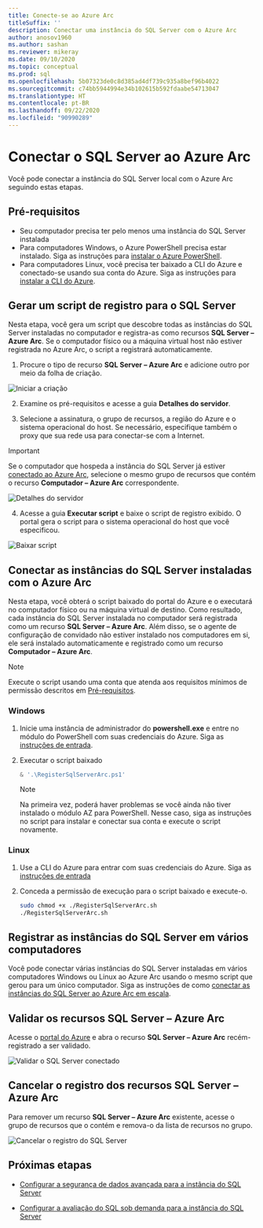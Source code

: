 ```yaml
---
title: Conecte-se ao Azure Arc
titleSuffix: ''
description: Conectar uma instância do SQL Server com o Azure Arc
author: anosov1960
ms.author: sashan
ms.reviewer: mikeray
ms.date: 09/10/2020
ms.topic: conceptual
ms.prod: sql
ms.openlocfilehash: 5b07323de0c8d385ad4df739c935a8bef96b4022
ms.sourcegitcommit: c74bb5944994e34b102615b592fdaabe54713047
ms.translationtype: HT
ms.contentlocale: pt-BR
ms.lasthandoff: 09/22/2020
ms.locfileid: "90990289"
---
```

# <a name="connect-your-sql-server-to-azure-arc"></a>Conectar o SQL Server ao Azure Arc

Você pode conectar a instância do SQL Server local com o Azure Arc seguindo estas etapas.

## <a name="prerequisites"></a>Pré-requisitos

* Seu computador precisa ter pelo menos uma instância do SQL Server instalada
* Para computadores Windows, o Azure PowerShell precisa estar instalado. Siga as instruções para [instalar o Azure PowerShell](https://docs.microsoft.com/powershell/azure/install-az-ps).
* Para computadores Linux, você precisa ter baixado a CLI do Azure e conectado-se usando sua conta do Azure. Siga as instruções para [instalar a CLI do Azure](/cli/azure/install-azure-cli-apt).


## <a name="generate-a-registration-script-for-sql-server"></a>Gerar um script de registro para o SQL Server

Nesta etapa, você gera um script que descobre todas as instâncias do SQL Server instaladas no computador e registra-as como recursos __SQL Server – Azure Arc__. Se o computador físico ou a máquina virtual host não estiver registrada no Azure Arc, o script a registrará automaticamente.

1. Procure o tipo de recurso __SQL Server – Azure Arc__ e adicione outro por meio da folha de criação.

![Iniciar a criação](media/join/start-creation-of-sql-server-azure-arc-resource.png)
    
2. Examine os pré-requisitos e acesse a guia **Detalhes do servidor**.  

3. Selecione a assinatura, o grupo de recursos, a região do Azure e o sistema operacional do host. Se necessário, especifique também o proxy que sua rede usa para conectar-se com a Internet.

> [!IMPORTANT]
> Se o computador que hospeda a instância do SQL Server já estiver [conectado ao Azure Arc](https://docs.microsoft.com/azure/azure-arc/servers/onboard-portal), selecione o mesmo grupo de recursos que contém o recurso __Computador – Azure Arc__ correspondente.

![Detalhes do servidor](media/join/server-details-sql-server-azure-arc.png)

4. Acesse a guia **Executar script** e baixe o script de registro exibido. O portal gera o script para o sistema operacional do host que você especificou.

![Baixar script](media/join/download-script-sql-server-azure-arc.png)

## <a name="connect-the-installed-sql-server-instances-to-azure-arc"></a>Conectar as instâncias do SQL Server instaladas com o Azure Arc

Nesta etapa, você obterá o script baixado do portal do Azure e o executará no computador físico ou na máquina virtual de destino. Como resultado, cada instância do SQL Server instalada no computador será registrada como um recurso __SQL Server – Azure Arc__. Além disso, se o agente de configuração de convidado não estiver instalado nos computadores em si, ele será instalado automaticamente e registrado como um recurso __Computador – Azure Arc__.

> [!NOTE]
> Execute o script usando uma conta que atenda aos requisitos mínimos de permissão descritos em [Pré-requisitos](overview.md#prerequisites).

### <a name="windows"></a>Windows

1. Inicie uma instância de administrador do __powershell.exe__ e entre no módulo do PowerShell com suas credenciais do Azure. Siga as [instruções de entrada](https://docs.microsoft.com/powershell/azure/install-az-ps#sign-in).

2. Executar o script baixado

   ```powershell
   & '.\RegisterSqlServerArc.ps1'
   ```

   > [!NOTE]
   > Na primeira vez, poderá haver problemas se você ainda não tiver instalado o módulo AZ para PowerShell. Nesse caso, siga as instruções no script para instalar e conectar sua conta e execute o script novamente.

### <a name="linux"></a>Linux

1. Use a CLI do Azure para entrar com suas credenciais do Azure. Siga as [instruções de entrada](https://docs.microsoft.com/cli/azure/authenticate-azure-cli)

2. Conceda a permissão de execução para o script baixado e execute-o.

   ```bash
   sudo chmod +x ./RegisterSqlServerArc.sh
   ./RegisterSqlServerArc.sh
   ```

## <a name="register-sql-server-instances-on-multiple-machines"></a>Registrar as instâncias do SQL Server em vários computadores

Você pode conectar várias instâncias do SQL Server instaladas em vários computadores Windows ou Linux ao Azure Arc usando o mesmo script que gerou para um único computador. Siga as instruções de como [conectar as instâncias do SQL Server ao Azure Arc em escala](connect-at-scale.md).

## <a name="validate-the-sql-server---azure-arc-resources"></a>Validar os recursos SQL Server – Azure Arc

Acesse o [portal do Azure](https://ms.portal.azure.com/#home) e abra o recurso __SQL Server – Azure Arc__ recém-registrado a ser validado.

![Validar o SQL Server conectado ](media/join/validate-sql-server-azure-arc.png)

## <a name="un-register-the-sql-server---azure-arc-resources"></a>Cancelar o registro dos recursos SQL Server – Azure Arc

Para remover um recurso __SQL Server – Azure Arc__ existente, acesse o grupo de recursos que o contém e remova-o da lista de recursos no grupo.

![Cancelar o registro do SQL Server](media/join/delete-sql-server-azure-arc.png)

## <a name="next-steps"></a>Próximas etapas

* [Configurar a segurança de dados avançada para a instância do SQL Server](configure-advanced-data-security.md)

* [Configurar a avaliação do SQL sob demanda para a instância do SQL Server](assess.md)
